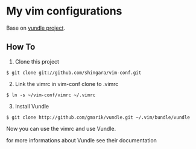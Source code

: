 # My vim configurations

Base on [vundle project](https://github.com/gmarik/vundle).

## How To

1. Clone this project

```
$ git clone git://github.com/shingara/vim-conf.git
```

2. Link the vimrc in vim-conf clone to .vimrc

```
$ ln -s ~/vim-conf/vimrc ~/.vimrc
```

3. Install Vundle

```
$ git clone http://github.com/gmarik/vundle.git ~/.vim/bundle/vundle
```

Now you can use the vimrc and use Vundle.

for more informations about Vundle see their documentation
